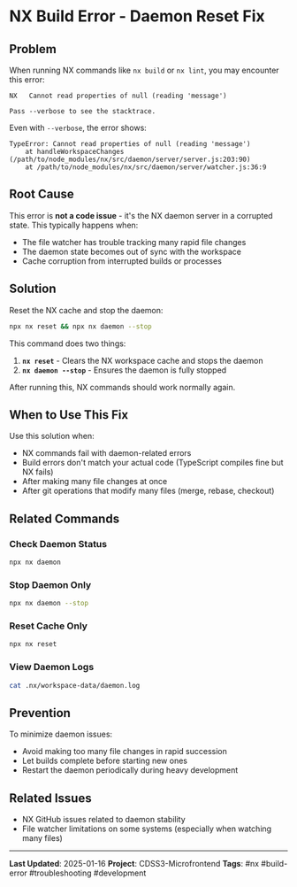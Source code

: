 # NX Build Error - Daemon Reset Fix

## Problem

When running NX commands like `nx build` or `nx lint`, you may encounter this error:

```
NX   Cannot read properties of null (reading 'message')

Pass --verbose to see the stacktrace.
```

Even with `--verbose`, the error shows:

```
TypeError: Cannot read properties of null (reading 'message')
    at handleWorkspaceChanges (/path/to/node_modules/nx/src/daemon/server/server.js:203:90)
    at /path/to/node_modules/nx/src/daemon/server/watcher.js:36:9
```

## Root Cause

This error is **not a code issue** - it's the NX daemon server in a corrupted state. This typically happens when:

- The file watcher has trouble tracking many rapid file changes
- The daemon state becomes out of sync with the workspace
- Cache corruption from interrupted builds or processes

## Solution

Reset the NX cache and stop the daemon:

```bash
npx nx reset && npx nx daemon --stop
```

This command does two things:
1. **`nx reset`** - Clears the NX workspace cache and stops the daemon
2. **`nx daemon --stop`** - Ensures the daemon is fully stopped

After running this, NX commands should work normally again.

## When to Use This Fix

Use this solution when:
- NX commands fail with daemon-related errors
- Build errors don't match your actual code (TypeScript compiles fine but NX fails)
- After making many file changes at once
- After git operations that modify many files (merge, rebase, checkout)

## Related Commands

### Check Daemon Status
```bash
npx nx daemon
```

### Stop Daemon Only
```bash
npx nx daemon --stop
```

### Reset Cache Only
```bash
npx nx reset
```

### View Daemon Logs
```bash
cat .nx/workspace-data/daemon.log
```

## Prevention

To minimize daemon issues:
- Avoid making too many file changes in rapid succession
- Let builds complete before starting new ones
- Restart the daemon periodically during heavy development

## Related Issues

- NX GitHub issues related to daemon stability
- File watcher limitations on some systems (especially when watching many files)

---

**Last Updated**: 2025-01-16
**Project**: CDSS3-Microfrontend
**Tags**: #nx #build-error #troubleshooting #development
